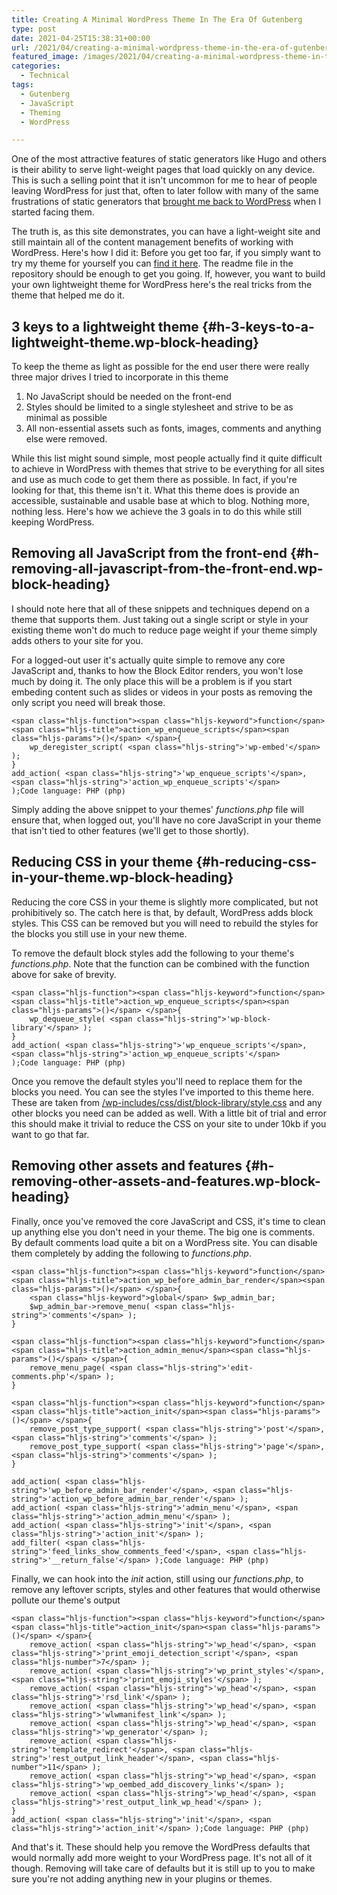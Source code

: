 ```yaml
---
title: Creating A Minimal WordPress Theme In The Era Of Gutenberg
type: post
date: 2021-04-25T15:38:31+00:00
url: /2021/04/creating-a-minimal-wordpress-theme-in-the-era-of-gutenberg/
featured_image: /images/2021/04/creating-a-minimal-wordpress-theme-in-the-era-of-gutenberg.png
categories:
  - Technical
tags:
  - Gutenberg
  - JavaScript
  - Theming
  - WordPress

---
```

One of the most attractive features of static generators like Hugo and others is their ability to serve light-weight pages that load quickly on any device. This is such a selling point that it isn't uncommon for me to hear of people leaving WordPress for just that, often to later follow with many of the same frustrations of static generators that [brought me back to WordPress][1] when I started facing them.

The truth is, as this site demonstrates, you can have a light-weight site and still maintain all of the content management benefits of working with WordPress. Here's how I did it:
Before you get too far, if you simply want to try my theme for yourself you can [find it here][2]. The readme file in the repository should be enough to get you going. If, however, you want to build your own lightweight theme for WordPress here's the real tricks from the theme that helped me do it.

## 3 keys to a lightweight theme {#h-3-keys-to-a-lightweight-theme.wp-block-heading}

To keep the theme as light as possible for the end user there were really three major drives I tried to incorporate in this theme

<ol class="wp-block-list">
  <li>
    No JavaScript should be needed on the front-end
  </li>
  <li>
    Styles should be limited to a single stylesheet and strive to be as minimal as possible
  </li>
  <li>
    All non-essential assets such as fonts, images, comments and anything else were removed.
  </li>
</ol>

While this list might sound simple, most people actually find it quite difficult to achieve in WordPress with themes that strive to be everything for all sites and use as much code to get them there as possible. In fact, if you're looking for that, this theme isn't it. What this theme does is provide an accessible, sustainable and usable base at which to blog. Nothing more, nothing less. Here's how we achieve the 3 goals in to do this while still keeping WordPress.

## Removing all JavaScript from the front-end {#h-removing-all-javascript-from-the-front-end.wp-block-heading}

I should note here that all of these snippets and techniques depend on a theme that supports them. Just taking out a single script or style in your existing theme won't do much to reduce page weight if your theme simply adds others to your site for you.

For a logged-out user it's actually quite simple to remove any core JavaScript and, thanks to how the Block Editor renders, you won't lose much by doing it. The only place this will be a problem is if you start embeding content such as slides or videos in your posts as removing the only script you need will break those.

<pre class="wp-block-code" aria-describedby="shcb-language-115" data-shcb-language-name="PHP" data-shcb-language-slug="php"><span><code class="hljs language-php">&lt;span class="hljs-function">&lt;span class="hljs-keyword">function&lt;/span> &lt;span class="hljs-title">action_wp_enqueue_scripts&lt;/span>&lt;span class="hljs-params">()&lt;/span> &lt;/span>{
	wp_deregister_script( &lt;span class="hljs-string">'wp-embed'&lt;/span> );
}
add_action( &lt;span class="hljs-string">'wp_enqueue_scripts'&lt;/span>, &lt;span class="hljs-string">'action_wp_enqueue_scripts'&lt;/span> );</code></span><small class="shcb-language" id="shcb-language-115"><span class="shcb-language__label">Code language:</span> <span class="shcb-language__name">PHP</span> <span class="shcb-language__paren">(</span><span class="shcb-language__slug">php</span><span class="shcb-language__paren">)</span></small></pre>

Simply adding the above snippet to your themes' _functions.php_ file will ensure that, when logged out, you'll have no core JavaScript in your theme that isn't tied to other features (we'll get to those shortly).

## Reducing CSS in your theme {#h-reducing-css-in-your-theme.wp-block-heading}

Reducing the core CSS in your theme is slightly more complicated, but not prohibitively so. The catch here is that, by default, WordPress adds block styles. This CSS can be removed but you will need to rebuild the styles for the blocks you still use in your new theme.

To remove the default block styles add the following to your theme's _functions.php_. Note that the function can be combined with the function above for sake of brevity.

<pre class="wp-block-code" aria-describedby="shcb-language-116" data-shcb-language-name="PHP" data-shcb-language-slug="php"><span><code class="hljs language-php">&lt;span class="hljs-function">&lt;span class="hljs-keyword">function&lt;/span> &lt;span class="hljs-title">action_wp_enqueue_scripts&lt;/span>&lt;span class="hljs-params">()&lt;/span> &lt;/span>{
	wp_dequeue_style( &lt;span class="hljs-string">'wp-block-library'&lt;/span> );
}
add_action( &lt;span class="hljs-string">'wp_enqueue_scripts'&lt;/span>, &lt;span class="hljs-string">'action_wp_enqueue_scripts'&lt;/span> );</code></span><small class="shcb-language" id="shcb-language-116"><span class="shcb-language__label">Code language:</span> <span class="shcb-language__name">PHP</span> <span class="shcb-language__paren">(</span><span class="shcb-language__slug">php</span><span class="shcb-language__paren">)</span></small></pre>

Once you remove the default styles you'll need to replace them for the blocks you need. You can see the styles I've imported to this theme here. These are taken from [/wp-includes/css/dist/block-library/style.css][3] and any other blocks you need can be added as well. With a little bit of trial and error this should make it trivial to reduce the CSS on your site to under 10kb if you want to go that far.

## Removing other assets and features {#h-removing-other-assets-and-features.wp-block-heading}

Finally, once you've removed the core JavaScript and CSS, it's time to clean up anything else you don't need in your theme. The big one is comments. By default comments load quite a bit on a WordPress site. You can disable them completely by adding the following to _functions.php_.

<pre class="wp-block-code" aria-describedby="shcb-language-117" data-shcb-language-name="PHP" data-shcb-language-slug="php"><span><code class="hljs language-php">&lt;span class="hljs-function">&lt;span class="hljs-keyword">function&lt;/span> &lt;span class="hljs-title">action_wp_before_admin_bar_render&lt;/span>&lt;span class="hljs-params">()&lt;/span> &lt;/span>{
	&lt;span class="hljs-keyword">global&lt;/span> $wp_admin_bar;
	$wp_admin_bar-&gt;remove_menu( &lt;span class="hljs-string">'comments'&lt;/span> );
}

&lt;span class="hljs-function">&lt;span class="hljs-keyword">function&lt;/span> &lt;span class="hljs-title">action_admin_menu&lt;/span>&lt;span class="hljs-params">()&lt;/span> &lt;/span>{
	remove_menu_page( &lt;span class="hljs-string">'edit-comments.php'&lt;/span> );
}

&lt;span class="hljs-function">&lt;span class="hljs-keyword">function&lt;/span> &lt;span class="hljs-title">action_init&lt;/span>&lt;span class="hljs-params">()&lt;/span> &lt;/span>{
	remove_post_type_support( &lt;span class="hljs-string">'post'&lt;/span>, &lt;span class="hljs-string">'comments'&lt;/span> );
	remove_post_type_support( &lt;span class="hljs-string">'page'&lt;/span>, &lt;span class="hljs-string">'comments'&lt;/span> );
}

add_action( &lt;span class="hljs-string">'wp_before_admin_bar_render'&lt;/span>, &lt;span class="hljs-string">'action_wp_before_admin_bar_render'&lt;/span> );
add_action( &lt;span class="hljs-string">'admin_menu'&lt;/span>, &lt;span class="hljs-string">'action_admin_menu'&lt;/span> );
add_action( &lt;span class="hljs-string">'init'&lt;/span>, &lt;span class="hljs-string">'action_init'&lt;/span> );
add_filter( &lt;span class="hljs-string">'feed_links_show_comments_feed'&lt;/span>, &lt;span class="hljs-string">'__return_false'&lt;/span> );</code></span><small class="shcb-language" id="shcb-language-117"><span class="shcb-language__label">Code language:</span> <span class="shcb-language__name">PHP</span> <span class="shcb-language__paren">(</span><span class="shcb-language__slug">php</span><span class="shcb-language__paren">)</span></small></pre>

Finally, we can hook into the _init_ action, still using our _functions.php_, to remove any leftover scripts, styles and other features that would otherwise pollute our theme's output

<pre class="wp-block-code" aria-describedby="shcb-language-118" data-shcb-language-name="PHP" data-shcb-language-slug="php"><span><code class="hljs language-php">&lt;span class="hljs-function">&lt;span class="hljs-keyword">function&lt;/span> &lt;span class="hljs-title">action_init&lt;/span>&lt;span class="hljs-params">()&lt;/span> &lt;/span>{
	remove_action( &lt;span class="hljs-string">'wp_head'&lt;/span>, &lt;span class="hljs-string">'print_emoji_detection_script'&lt;/span>, &lt;span class="hljs-number">7&lt;/span> );
	remove_action( &lt;span class="hljs-string">'wp_print_styles'&lt;/span>, &lt;span class="hljs-string">'print_emoji_styles'&lt;/span> );
	remove_action( &lt;span class="hljs-string">'wp_head'&lt;/span>, &lt;span class="hljs-string">'rsd_link'&lt;/span> );
	remove_action( &lt;span class="hljs-string">'wp_head'&lt;/span>, &lt;span class="hljs-string">'wlwmanifest_link'&lt;/span> );
	remove_action( &lt;span class="hljs-string">'wp_head'&lt;/span>, &lt;span class="hljs-string">'wp_generator'&lt;/span> );
	remove_action( &lt;span class="hljs-string">'template_redirect'&lt;/span>, &lt;span class="hljs-string">'rest_output_link_header'&lt;/span>, &lt;span class="hljs-number">11&lt;/span> );
	remove_action( &lt;span class="hljs-string">'wp_head'&lt;/span>, &lt;span class="hljs-string">'wp_oembed_add_discovery_links'&lt;/span> );
	remove_action( &lt;span class="hljs-string">'wp_head'&lt;/span>, &lt;span class="hljs-string">'rest_output_link_wp_head'&lt;/span> );
}
add_action( &lt;span class="hljs-string">'init'&lt;/span>, &lt;span class="hljs-string">'action_init'&lt;/span> );</code></span><small class="shcb-language" id="shcb-language-118"><span class="shcb-language__label">Code language:</span> <span class="shcb-language__name">PHP</span> <span class="shcb-language__paren">(</span><span class="shcb-language__slug">php</span><span class="shcb-language__paren">)</span></small></pre>

And that's it. These should help you remove the WordPress defaults that would normally add more weight to your WordPress page. It's not all of it though. Removing will take care of defaults but it is still up to you to make sure you're not adding anything new in your plugins or themes.

 [1]: /2020/08/hello-wordpress-my-old-friend/
 [2]: https://github.com/chriswiegman/chriswiegman-theme
 [3]: https://github.com/WordPress/WordPress/blob/ad48a153873cdef28ab03c54a034de807e729052/wp-includes/css/dist/block-library/style.css#L1007